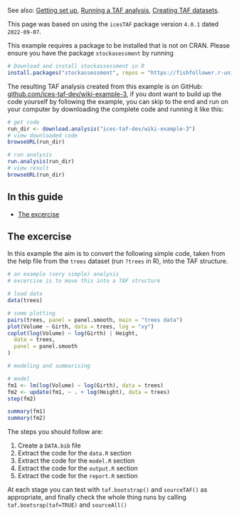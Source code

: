 
See also: [Getting set up](Getting-set-up), [Running a TAF
analysis](Running-a-TAF-analysis), [Creating TAF
datasets](Creating-TAF-datasets).

This page was based on using the `icesTAF` package version `4.0.1` dated
`2022-09-07`.

This example requires a package to be installed that is not on CRAN.
Please ensure you have the package `stockasessment` by running

``` r
# Download and install stockassessment in R
install.packages("stockassessment", repos = "https://fishfollower.r-universe.dev")
```

The resulting TAF analysis created from this example is on GitHub:
[github.com/ices-taf-dev/wiki-example-3](https://github.com/ices-taf-dev/wiki-example-3),
if you dont want to build up the code yourself by following the example,
you can skip to the end and run on your computer by downloading the
complete code and running it like this:

``` r
# get code
run_dir <- download.analysis("ices-taf-dev/wiki-example-3")
# view downloaded code
browseURL(run_dir)

# run analysis
run.analysis(run_dir)
# view result
browseURL(run_dir)
```

## In this guide

  - [The excercise](#the-excercise)

## The excercise

In this example the aim is to convert the following simple code, taken
from the help file from the `trees` dataset (run `?trees` in R), into
the TAF structure.

``` r
# an example (very simple) analysis
# excercise is to move this into a TAF structure

# load data
data(trees)

# some plotting
pairs(trees, panel = panel.smooth, main = "trees data")
plot(Volume ~ Girth, data = trees, log = "xy")
coplot(log(Volume) ~ log(Girth) | Height,
  data = trees,
  panel = panel.smooth
)

# modeling and summarising

# model
fm1 <- lm(log(Volume) ~ log(Girth), data = trees)
fm2 <- update(fm1, ~ . + log(Height), data = trees)
step(fm2)

summary(fm1)
summary(fm2)
```

The steps you should follow are:

1.  Create a `DATA.bib` file
2.  Extract the code for the `data.R` section
3.  Extract the code for the `model.R` section
4.  Extract the code for the `output.R` section
5.  Extract the code for the `report.R` section

At each stage you can test with `taf.bootstrap()` and `sourceTAF()` as
appropriate, and finally check the whole thing runs by calling
`taf.bootsrap(taf=TRUE)` and `sourceAll()`
